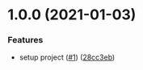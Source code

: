 # 1.0.0 (2021-01-03)


### Features

* setup project ([#1](https://github.com/DreamyProtect/ansible_role_kubectl/issues/1)) ([28cc3eb](https://github.com/DreamyProtect/ansible_role_kubectl/commit/28cc3ebf283c872dd08b23b7074fc0c1e4873217))
